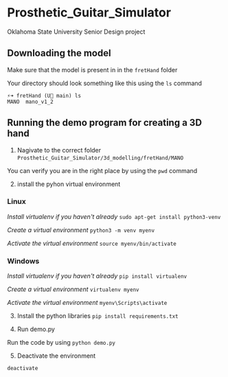 # Prosthetic_Guitar_Simulator
Oklahoma State University Senior Design project

## Downloading the model
Make sure that the model is present in in the `fretHand` folder

Your directory should look something like this using the `ls` command

```
⚡➜ fretHand (U main) ls
MANO  mano_v1_2
```


## Running the demo program for creating a 3D hand

1) Nagivate to the correct folder
```Prosthetic_Guitar_Simulator/3d_modelling/fretHand/MANO```

You can verify you are in the right place by using the `pwd` command

2) install the pyhon virtual environment

### Linux

*Install virtualenv if you haven't already*
```sudo apt-get install python3-venv```

*Create a virtual environment*
```python3 -m venv myenv```

*Activate the virtual environment*
```source myenv/bin/activate```


### Windows
*Install virtualenv if you haven't already*
```pip install virtualenv```

*Create a virtual environment*
```virtualenv myenv```

*Activate the virtual environment*
```myenv\Scripts\activate```

3) Install the python libraries
```pip install requirements.txt```

4) Run demo.py

Run the code by using `python demo.py`

5) Deactivate the environment

```deactivate```
